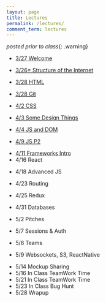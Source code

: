 ```yaml
---
layout: page
title: Lectures
permalink: /lectures/
comment_term: lectures
---
```



*posted prior to class*{: .warning}

<!-- * 3/27 Welcome -->
* [3/27 Welcome](00_welcome/)
<!-- * 3/26 Structure of the Internet -->
* [3/26= Structure of the Internet](01_interwebs/)
<!-- * 3/28 HTML -->
* [3/28 HTML](02_html/)
<!-- * 3/28 Gits -->
* [3/28 Git](02_git/)
<!-- * 4/2 CSS -->
* [4/2 CSS ](03_css/)
<!-- * 4/3 Some Design Things -->
* [4/3 Some Design Things](03_design/)
<!-- * 4/4 JS and DOM -->
* [4/4 JS and DOM](04_js1)
<!-- * 4/9 JS P2 -->
* [4/9 JS P2](05_js2)
<!-- * 4/11 Frameworks Intro -->
* [4/11 Frameworks Intro](06_react1)
* 4/16 React
<!-- * [4/17 React](07_react2) -->
* 4/18 Advanced JS
<!-- * [4/19 Advanced JS](08_advanced_js) -->
<!-- * 4/17 Projects -->
<!-- * [4/17 Projects](07_project_intro) -->
* 4/23 Routing
<!-- * [4/24 Routing](09_routing) -->
* 4/25 Redux
<!-- * [4/26 Redux](10_redux) -->
* 4/31 Databases
<!-- * [5/1 Databases](12_intro_to_databases) -->
* 5/2 Pitches
<!-- * [5/3 Pitches](11_pitches) -->
* 5/7 Sessions & Auth
<!-- * [5/8 Sessions & Auth](13_sessions_auth) -->
* 5/8 Teams
<!-- * [5/9 Teams](13_teams) -->
* 5/9 Websockets, S3, ReactNative
<!-- * [5/10 Websockets, S3, ReactNative (ec shorts)](15_ec_shorts) -->
* 5/14 Mockup Sharing
* 5/16 In Class TeamWork Time
* 5/21 In Class TeamWork Time
* 5/23 In Class Bug Hunt
* 5/28 Wrapup
<!-- * [5/29 Wrapup](16_wrapup) -->
